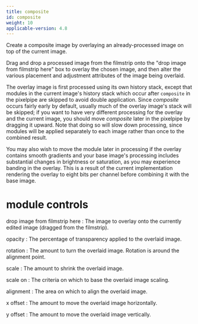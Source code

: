 ```yaml
---
title: composite
id: composite
weight: 10
applicable-version: 4.8
---
```


Create a composite image by overlaying an already-processed image on top of the current image.

Drag and drop a processed image from the filmstrip onto the "drop image from filmstrip here" box to overlay the chosen image, and then alter the various placement and adjustment attributes of the image being overlaid.

The overlay image is first processed using its own history stack, except that modules in the current image's history stack which occur after `composite` in the pixelpipe are skipped to avoid double application.  Since _composite_ occurs fairly early by default, usually much of the overlay image's stack will be skipped; if you want to have very different processing for the overlay and the current image, you should move _composite_ later in the pixelpipe by dragging it upward.  Note that doing so will slow down processing, since modules will be applied separately to each image rather than once to the combined result.

You may also wish to move the module later in processing if the overlay contains smooth gradients and your base image's processing includes substantial changes in brightness or saturation, as you may experience banding in the overlay.  This is a result of the current implementation rendering the overlay to eight bits per channel before combining it with the base image.

# module controls

drop image from filmstrip here
: The image to overlay onto the currently edited image (dragged from the filmstrip).

opacity
: The percentage of transparency applied to the overlaid image.

rotation
: The amount to turn the overlaid image. Rotation is around the alignment point.

scale
: The amount to shrink the overlaid image.

scale on
: The criteria on which to base the overlaid image scaling.

alignment
: The area on which to align the overlaid image.

x offset
: The amount to move the overlaid image horizontally.

y offset
: The amount to move the overlaid image vertically.
